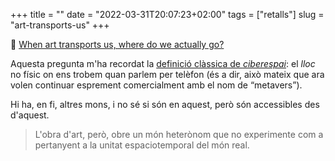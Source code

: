 +++
title = ""
date = "2022-03-31T20:07:23+02:00"
tags = ["retalls"]
slug = "art-transports-us"
+++

📎 [When art transports us, where do we actually go?](https://psyche.co/ideas/when-art-transports-us-where-do-we-actually-go)

Aquesta pregunta m'ha recordat la [definició clàssica de *ciberespai*](/2015/09/16/de-la-revelaci.html): el *lloc* no físic on ens trobem quan parlem per telèfon (és a dir, això mateix que ara volen continuar esprement comercialment amb el nom de “metavers”).

Hi ha, en fi, altres mons, i no sé si són en aquest, però són accessibles des d'aquest.

> L'obra d'art, però, obre un món heterònom que no experimente com a pertanyent a la unitat espaciotemporal del món real.